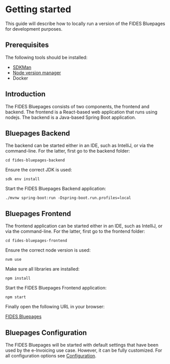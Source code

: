 # Getting started
This guide will describe how to locally run a version of the FIDES Bluepages for development purposes.

## Prerequisites
The following tools should be installed:
- [SDKMan](https://sdkman.io/)
- [Node version manager](https://github.com/nvm-sh/nvm)
- Docker

## Introduction
The FIDES Bluepages consists of two components, the frontend and backend. The frontend is a React-based web application that runs using nodejs. The backend is a Java-based Spring Boot application.

## Bluepages Backend
The backend can be started either in an IDE, such as IntelliJ, or via the command-line. For the latter, first go to the backend folder:

```
cd fides-bluepages-backend
```

Ensure the correct JDK is used:

```
sdk env install
```
Start the FIDES Bluepages Backend application:

```
./mvnw spring-boot:run -Dspring-boot.run.profiles=local
```

## Bluepages Frontend
The frontend application can be started either in an IDE, such as IntelliJ, or via the command-line. For the latter, first go to the frontend folder:

```
cd fides-bluepages-frontend
```

Ensure the correct node version is used:

```
nvm use
```

Make sure all libraries are installed:

```
npm install
```

Start the FIDES Bluepages Frontend application:

```
npm start
```

Finally open the following URL in your browser:

[FIDES Bluepages](http://localhost:3000)

## Bluepages Configuration
The FIDES Bluepages will be started with default settings that have been used by the e-Invoicing use case. However, it can be fully customized. For all configuration options see [Configuration](configuration.md).
